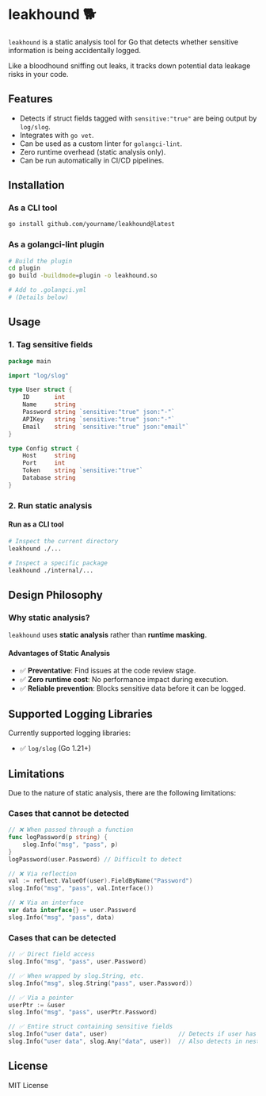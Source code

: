 
# leakhound 🐕

`leakhound` is a static analysis tool for Go that detects whether sensitive information is being accidentally logged.

Like a bloodhound sniffing out leaks, it tracks down potential data leakage risks in your code.

## Features

  - Detects if struct fields tagged with `sensitive:"true"` are being output by `log/slog`.
  - Integrates with `go vet`.
  - Can be used as a custom linter for `golangci-lint`.
  - Zero runtime overhead (static analysis only).
  - Can be run automatically in CI/CD pipelines.

## Installation

### As a CLI tool

```bash
go install github.com/yourname/leakhound@latest
```

### As a golangci-lint plugin

```bash
# Build the plugin
cd plugin
go build -buildmode=plugin -o leakhound.so

# Add to .golangci.yml
# (Details below)
```

## Usage

### 1. Tag sensitive fields

```go
package main

import "log/slog"

type User struct {
    ID       int
    Name     string
    Password string `sensitive:"true" json:"-"`
    APIKey   string `sensitive:"true" json:"-"`
    Email    string `sensitive:"true" json:"email"`
}

type Config struct {
    Host     string
    Port     int
    Token    string `sensitive:"true"`
    Database string
}
```

### 2. Run static analysis

#### Run as a CLI tool

```bash
# Inspect the current directory
leakhound ./...

# Inspect a specific package
leakhound ./internal/...
```


## Design Philosophy

### Why static analysis?

`leakhound` uses **static analysis** rather than **runtime masking**.

#### Advantages of Static Analysis

  - ✅ **Preventative**: Find issues at the code review stage.
  - ✅ **Zero runtime cost**: No performance impact during execution.
  - ✅ **Reliable prevention**: Blocks sensitive data before it can be logged.

## Supported Logging Libraries

Currently supported logging libraries:

  - ✅ `log/slog` (Go 1.21+)

## Limitations

Due to the nature of static analysis, there are the following limitations:

### Cases that cannot be detected

```go
// ❌ When passed through a function
func logPassword(p string) {
    slog.Info("msg", "pass", p)
}
logPassword(user.Password) // Difficult to detect

// ❌ Via reflection
val := reflect.ValueOf(user).FieldByName("Password")
slog.Info("msg", "pass", val.Interface())

// ❌ Via an interface
var data interface{} = user.Password
slog.Info("msg", "pass", data)
```

### Cases that can be detected

```go
// ✅ Direct field access
slog.Info("msg", "pass", user.Password)

// ✅ When wrapped by slog.String, etc.
slog.Info("msg", slog.String("pass", user.Password))

// ✅ Via a pointer
userPtr := &user
slog.Info("msg", "pass", userPtr.Password)

// ✅ Entire struct containing sensitive fields
slog.Info("user data", user)                    // Detects if user has sensitive fields
slog.Info("user data", slog.Any("data", user))  // Also detects in nested function calls
```

## License

MIT License
